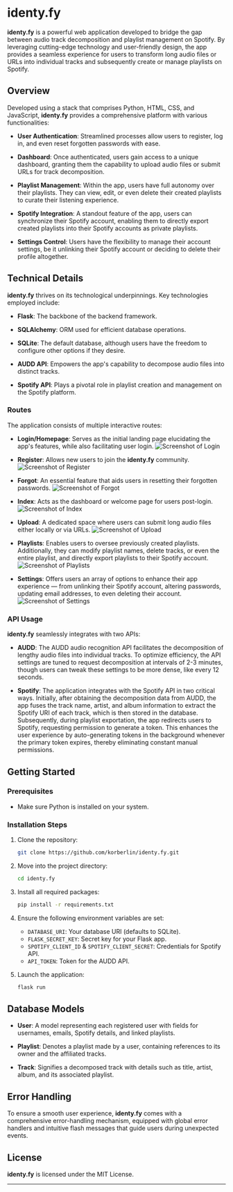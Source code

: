 

# identy.fy

**identy.fy** is a powerful web application developed to bridge the gap between audio track decomposition and playlist management on Spotify. By leveraging cutting-edge technology and user-friendly design, the app provides a seamless experience for users to transform long audio files or URLs into individual tracks and subsequently create or manage playlists on Spotify.

## Overview

Developed using a stack that comprises Python, HTML, CSS, and JavaScript, **identy.fy** provides a comprehensive platform with various functionalities:

- **User Authentication**: Streamlined processes allow users to register, log in, and even reset forgotten passwords with ease.
  
- **Dashboard**: Once authenticated, users gain access to a unique dashboard, granting them the capability to upload audio files or submit URLs for track decomposition.
  
- **Playlist Management**: Within the app, users have full autonomy over their playlists. They can view, edit, or even delete their created playlists to curate their listening experience.
  
- **Spotify Integration**: A standout feature of the app, users can synchronize their Spotify account, enabling them to directly export created playlists into their Spotify accounts as private playlists.
  
- **Settings Control**: Users have the flexibility to manage their account settings, be it unlinking their Spotify account or deciding to delete their profile altogether.

## Technical Details

**identy.fy** thrives on its technological underpinnings. Key technologies employed include:

- **Flask**: The backbone of the backend framework.
  
- **SQLAlchemy**: ORM used for efficient database operations.
  
- **SQLite**: The default database, although users have the freedom to configure other options if they desire.
  
- **AUDD API**: Empowers the app's capability to decompose audio files into distinct tracks.
  
- **Spotify API**: Plays a pivotal role in playlist creation and management on the Spotify platform.

### Routes

The application consists of multiple interactive routes:

- **Login/Homepage**: Serves as the initial landing page elucidating the app's features, while also facilitating user login.
 ![Screenshot of Login](https://github.com/korberlin/IDenty.fy/blob/main/identy.fy/static/ss/login.png)

- **Register**: Allows new users to join the **identy.fy** community.
 ![Screenshot of Register](https://github.com/korberlin/IDenty.fy/blob/main/identy.fy/static/ss/register.png)
  
- **Forgot**: An essential feature that aids users in resetting their forgotten passwords.
 ![Screenshot of Forgot](https://github.com/korberlin/IDenty.fy/blob/main/identy.fy/static/ss/forgot.png)
  
- **Index**: Acts as the dashboard or welcome page for users post-login.
 ![Screenshot of Index](https://github.com/korberlin/IDenty.fy/blob/main/identy.fy/static/ss/dashboard.png)
  
- **Upload**: A dedicated space where users can submit long audio files either locally or via URLs.
 ![Screenshot of Upload](https://github.com/korberlin/IDenty.fy/blob/main/identy.fy/static/ss/upload.png)
  
- **Playlists**: Enables users to oversee previously created playlists. Additionally, they can modify playlist names, delete tracks, or even the entire playlist, and directly export playlists to their Spotify account.
 ![Screenshot of Playlists](https://github.com/korberlin/IDenty.fy/blob/main/identy.fy/static/ss/playlist.png)
  
- **Settings**: Offers users an array of options to enhance their app experience — from unlinking their Spotify account, altering passwords, updating email addresses, to even deleting their account.
 ![Screenshot of Settings](https://github.com/korberlin/IDenty.fy/blob/main/identy.fy/static/ss/settings.png)

### API Usage

**identy.fy** seamlessly integrates with two APIs:

- **AUDD**: The AUDD audio recognition API facilitates the decomposition of lengthy audio files into individual tracks. To optimize efficiency, the API settings are tuned to request decomposition at intervals of 2-3 minutes, though users can tweak these settings to be more dense, like every 12 seconds.

- **Spotify**: The application integrates with the Spotify API in two critical ways. Initially, after obtaining the decomposition data from AUDD, the app fuses the track name, artist, and album information to extract the Spotify URI of each track, which is then stored in the database. Subsequently, during playlist exportation, the app redirects users to Spotify, requesting permission to generate a token. This enhances the user experience by auto-generating tokens in the background whenever the primary token expires, thereby eliminating constant manual permissions.

## Getting Started

### Prerequisites

- Make sure Python is installed on your system.

### Installation Steps

1. Clone the repository:
   ```bash
   git clone https://github.com/korberlin/identy.fy.git
   ```

2. Move into the project directory:
   ```bash
   cd identy.fy
   ```

3. Install all required packages:
   ```bash
   pip install -r requirements.txt
   ```

4. Ensure the following environment variables are set:
   - `DATABASE_URI`: Your database URI (defaults to SQLite).
   - `FLASK_SECRET_KEY`: Secret key for your Flask app.
   - `SPOTIFY_CLIENT_ID` & `SPOTIFY_CLIENT_SECRET`: Credentials for Spotify API.
   - `API_TOKEN`: Token for the AUDD API.

5. Launch the application:
   ```bash
   flask run
   ```

## Database Models

- **User**: A model representing each registered user with fields for usernames, emails, Spotify details, and linked playlists.

- **Playlist**: Denotes a playlist made by a user, containing references to its owner and the affiliated tracks.

- **Track**: Signifies a decomposed track with details such as title, artist, album, and its associated playlist.

## Error Handling

To ensure a smooth user experience, **identy.fy** comes with a comprehensive error-handling mechanism, equipped with global error handlers and intuitive flash messages that guide users during unexpected events.

## License

**identy.fy** is licensed under the MIT License.

--- 
